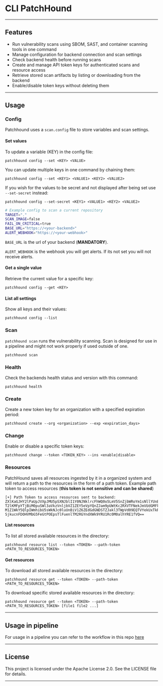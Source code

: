 # CLI PatchHound

---

## Features

- Run vulnerability scans using SBOM, SAST, and container scanning tools in one command
- Manage configuration for backend connection and scan settings
- Check backend health before running scans
- Create and manage API token keys for authenticated scans and resource access
- Retrieve stored scan artifacts by listing or downloading from the backend
- Enable/disable token keys without deleting them

---

## Usage

### Config
Patchhound uses a `scan.config` file to store variables and scan settings.

#### Set values
To update a variable (KEY) in the config file:
```
patchhound config --set <KEY> <VALUE>
```
You can update multiple keys in one command by chaining them:
```
patchhound config --set <KEY1> <VALUE1> <KEY2> <VALUE2>
```
If you wish for the values to be secret and not displayed after being set use `--set-secret` instead:
```
patchhound config --set-secret <KEY1> <VALUE1> <KEY2> <VALUE2>
```
   ```bash
   # Example config to scan a current repository
   TARGET="."
   SCAN_IMAGE=false
   FAIL_ON_CRITICAL=true
   BASE_URL="https://<your-backend>"
   ALERT_WEBHOOK="https://<your-webhook>"
   ```

   `BASE_URL` is the url of your backend (**MANDATORY**).

   `ALERT_WEBHOOK` is the webhook you will get alerts. If its not set you will not receive alerts.

#### Get a single value
Retrieve the current value for a specific key:
```
patchhound config --get <KEY>
```
#### List all settings
Show all keys and their values:
```
patchhound config --list
```

### Scan
`patchhound scan` runs the vulnerability scanning.
Scan is designed for use in a pipeline and might not work properly if used outside of one.
```
patchhound scan
```

### Health
Check the backends health status and version with this command:
```
patchhound health
```

### Create
Create a new token key for an organization with a specified expiration period:
```
patchhound create --org <organization> --exp <expiration_days>
```

### Change
Enable or disable a specific token keys:
```
patchhound change --token <TOKEN_KEY> --ins <enable|disable>
```
### Resources
PatchHound saves all resources ingested by it in a organized system and will return a path to the resources in the form of a path token.
Example path token to access resources (**this token is not sensitive and can be shared**)
```
[+] Path Token to access resources sent to backend: ZXlKaGJHY2lPaUpJVXpJMU5pSXNJblI1Y0NJNklrcFhWQ0o5LmV5SnZjbWRoYm1sNllYUnBiMjRp
T2lKMFpYTjBiM0puSWl3aVkzVnljbVZ1ZEY5eVpYQnZJam9pUWtKc2RXVTFNekJmVUdGMFkyaEli
M1Z1WkY5QlpIWmhibU5sWkNJc0luUnBiV1Z6ZEdGdGNDSTZJakl3TWpVd09EQTVYekUxTkRReU9D
SjkucnFDOHVMbG5FeGtPOEpsTlFuenlTM2RGYndXWk9YRU1Rc0M0alhYRE1fVQ==
```

#### List resources
To list all stored available resources in the directory:
```
patchhound resource list --token <TOKEN> --path-token <PATH_TO_RESOURCES_TOKEN> 
``` 

#### Get resources
To download all stored available resources in the directory:

```
patchhound resource get --token <TOKEN> --path-token <PATH_TO_RESOURCES_TOKEN> 
```
To download specific stored available resources in the directory:

```
patchhound resource get --token <TOKEN> --path-token <PATH_TO_RESOURCES_TOKEN> [file1 file2 ...]
```
---
## Usage in pipeline

For usage in a pipeline you can refer to the workflow in this repo [here](https://github.com/BBlue530/PatchHound_Advanced/blob/master/.github/workflows/secure-pipeline.yml)

---

## License

This project is licensed under the Apache License 2.0. See the LICENSE file for details.

---